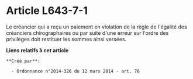 # Article L643-7-1

Le créancier qui a reçu un paiement en violation de la règle de l'égalité des créanciers chirographaires ou par suite d'une
erreur sur l'ordre des privilèges doit restituer les sommes ainsi versées.

**Liens relatifs à cet article**

	**Créé par**:

	  - Ordonnance n°2014-326 du 12 mars 2014 - art. 76
